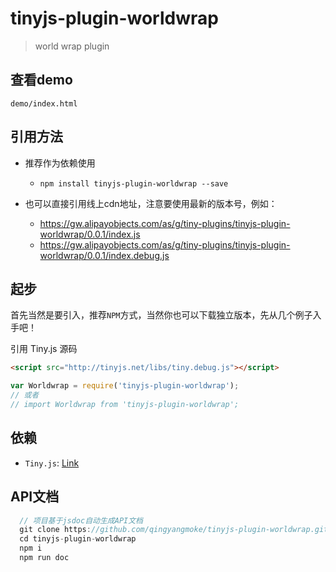 # tinyjs-plugin-worldwrap

> world wrap plugin

## 查看demo

`demo/index.html`

## 引用方法

- 推荐作为依赖使用

  - `npm install tinyjs-plugin-worldwrap --save`

- 也可以直接引用线上cdn地址，注意要使用最新的版本号，例如：

  - https://gw.alipayobjects.com/as/g/tiny-plugins/tinyjs-plugin-worldwrap/0.0.1/index.js
  - https://gw.alipayobjects.com/as/g/tiny-plugins/tinyjs-plugin-worldwrap/0.0.1/index.debug.js

## 起步
首先当然是要引入，推荐`NPM`方式，当然你也可以下载独立版本，先从几个例子入手吧！

引用 Tiny.js 源码
``` html
<script src="http://tinyjs.net/libs/tiny.debug.js"></script>
```
``` js
var Worldwrap = require('tinyjs-plugin-worldwrap');
// 或者
// import Worldwrap from 'tinyjs-plugin-worldwrap';
```

## 依赖
- `Tiny.js`: [Link](http://tinyjs.net/#/docs/api)

## API文档
``` js
  // 项目基于jsdoc自动生成API文档
  git clone https://github.com/qingyangmoke/tinyjs-plugin-worldwrap.git
  cd tinyjs-plugin-worldwrap
  npm i
  npm run doc
```

